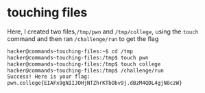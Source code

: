 # touching files

Here, I created two files,`/tmp/pwn` and `/tmp/college`, using the `touch` command and then ran `/challenge/run` to get the flag

```bash
hacker@commands~touching-files:~$ cd /tmp
hacker@commands~touching-files:/tmp$ touch pwn
hacker@commands~touching-files:/tmp$ touch college
hacker@commands~touching-files:/tmp$ /challenge/run
Success! Here is your flag:
pwn.college{EIAFx9gNIIJOHjNTZhrKTbObv9j.dBzM4QDL4gjN0czW}
```

